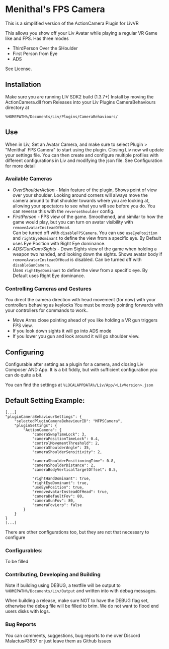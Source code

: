 ﻿# Menithal's FPS Camera

This is a simplified version of the ActionCamera Plugin for LivVR

This allows you show off your Liv Avatar while playing a regular VR Game like and FPS. 
Has three modes

- ThirdPerson Over the SHoulder
- First Person from Eye
- ADS 

See License.

## Installation

Make sure you are running LIV SDK2 build (1.3.7+)
Install by moving the ActionCamera.dll from Releases into your Liv Plugins CameraBehaviours directory at

`%HOMEPATH%/Documents/Liv/Plugins/CameraBehaviours/`

## Use
When in Liv, Set an Avatar Camera, and make sure to select Plugin > "Menithal' FPS Camera" to start using the plugin.
Closing Liv now wil update your settings file. You can then create and configure multiple profiles with different configurations in Liv and modifying the json file. See Configuration for more detail


### Available Cameras

- *OverShoulderAction* - Main feature of the plugin, Shows point of view over your shoulder. Looking around corners will always move the camera around to that shoulder towards where you are looking at, allowing your spectators to see
what you will see before you do.  You can reverse this with the `reverseShoulder` config.
- *FirstPerson* - FPS view of the game. Smoothened, and similar to how the game would play, but you can turn on avatar visibility with `removeAvatarInsteadOfHead`.  
Can be turned off with `disableFPSCamera`. You can use `useEyePosition` and `rightEyeDominant` to define the view from a specific eye. By Default uses Eye Position with Right Eye dominance.
- *ADS/GunCam/Sights* - Down Sights view of the game when holding a weapon two handed, and looking down the sights. Shows avatar body if 
`removeAvatarInsteadOfHead` is disabled.  Can be turned off with `disableGunCamera`.  
Uses `rightEyeDominant` to define the view from a specific eye. By Default uses Right Eye dominance.


### Controlling Cameras and Gestures

You direct the camera direction with head movement (for now) with your controllers behaving as keylocks You must be mostly pointing forwards with your controllers for commands to work.. 

- Move Arms close pointing ahead of you like holding a VR gun triggers FPS view.
- If you look down sights it will go into ADS mode
- If you lower you gun and look around it will go shoulder view.


## Configuring

Configurable after setting as a plugin for a camera, and closing Liv Composer AND App. It is a bit fiddly, but with sufficient configuration you can do quite a bit.

You can find the settings at
`%LOCALAPPDATA%/Liv/App/<LivVersion>.json`

## Default Setting Example: 
```
[...]
"pluginCameraBehaviourSettings": {
    "selectedPluginCameraBehaviourID": "MFPSCamera",
    "pluginSettings": {
        "ActionCamera": {
            "cameraSwapTimeLock": 3,
            "cameraPositionTimeLock": 0.4,
            "controlMovementThreshold": 2,
            "cameraShoulderAngle": 35,
            "cameraShoulderSensitivity": 2,

            "cameraShoulderPositioningTime": 0.8,
            "cameraShoulderDistance": 2,
            "cameraBodyVerticalTargetOffset": 0.5,
           
            "rightHandDominant": true,
            "rightEyeDominant": true,
            "useEyePosition": true,
            "removeAvatarInsteadOfHead": true,
            "cameraDefaultFov": 80,
            "cameraGunFov": 80,
            "cameraFovLerp": false
        }
    }
}
[...]
```

There are other configurations too, but they are not that necessary to configure

### Configurables: 

To be filled


### Contributing, Developing and Building

Note if building using DEBUG, a textfile will be output to `%HOMEPATH%/Documents/Liv/Output` 
and written into with debug messages. 

When building a release, make sure NOT to have the DEBUG flag set, otherwise the debug file will be filled to brim. We do not want to flood end users disks with logs.

### Bug Reports 

You can comments, suggestions, bug reports to me over Discord Malactus#3957 or just leave them as Github Issues
